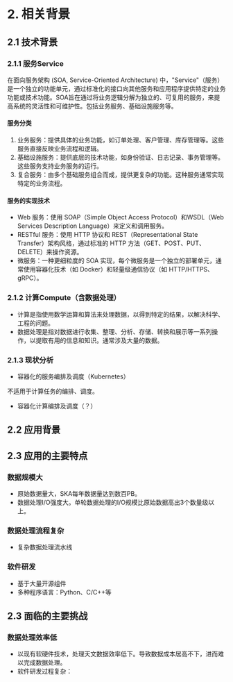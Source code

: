 # 2. 相关背景

## 2.1 技术背景

### 2.1.1 服务Service
  在面向服务架构 (SOA, Service-Oriented Architecture) 中，"Service"（服务）是一个独立的功能单元，通过标准化的接口向其他服务和应用程序提供特定的业务功能或技术功能。SOA旨在通过将业务逻辑分解为独立的、可复用的服务，来提高系统的灵活性和可维护性。包括业务服务、基础设施服务等。
#### 服务分类
  1. 业务服务：提供具体的业务功能，如订单处理、客户管理、库存管理等。这些服务直接反映业务流程和逻辑。
  2. 基础设施服务：提供底层的技术功能，如身份验证、日志记录、事务管理等。这些服务支持业务服务的运行。
  3. 复合服务：由多个基础服务组合而成，提供更复杂的功能。这种服务通常实现特定的业务流程。

#### 服务的实现技术
  - Web 服务：使用 SOAP（Simple Object Access Protocol）和WSDL（Web Services Description Language）来定义和调用服务。
  - RESTful 服务：使用 HTTP 协议和 REST（Representational State Transfer）架构风格，通过标准的 HTTP 方法（GET、POST、PUT、DELETE）来操作资源。
  - 微服务：一种更细粒度的 SOA 实现，每个微服务是一个独立的部署单元，通常使用容器化技术（如 Docker）和轻量级通信协议（如 HTTP/HTTPS、gRPC）。

###  2.1.2 计算Compute（含数据处理）
  - 计算是指使用数学运算和算法来处理数据，以得到特定的结果，以解决科学、工程的问题。
  - 数据处理是指对数据进行收集、整理、分析、存储、转换和展示等一系列操作，以提取有用的信息和知识。通常涉及大量的数据。

### 2.1.3 现状分析

- 容器化的服务编排及调度（Kubernetes）

不适用于计算任务的编排、调度。

- 容器化计算编排及调度（？）



## 2.2 应用背景


## 2.3 应用的主要特点

### 数据规模大
- 原始数据量大，SKA每年数据量达到数百PB。
- 数据处理I/O强度大。单轮数据处理的I/O规模比原始数据高出3个数量级以上。

### 数据处理流程复杂

- 复杂数据处理流水线

### 软件研发
- 基于大量开源组件
- 多种程序语言：Python、C/C++等

## 2.3 面临的主要挑战

### 数据处理效率低
- 以现有软硬件技术，处理天文数据效率低下。导致数据成本居高不下，进而难以完成数据处理。
- 软件研发过程复杂：